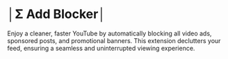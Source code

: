 # │Σ Add Blocker│
Enjoy a cleaner, faster YouTube by automatically blocking all video ads, sponsored posts, and promotional banners. This extension declutters your feed, ensuring a seamless and uninterrupted viewing experience.


